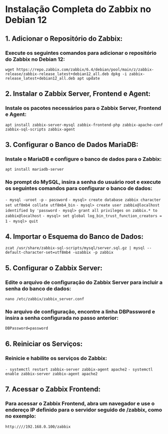 # Instalação Completa do Zabbix no Debian 12

## 1. Adicionar o Repositório do Zabbix:
### Execute os seguintes comandos para adicionar o repositório do Zabbix no Debian 12:
`wget https://repo.zabbix.com/zabbix/6.4/debian/pool/main/z/zabbix-release/zabbix-release_latest+debian12_all.deb
dpkg -i zabbix-release_latest+debian12_all.deb
apt update`

## 2. Instalar o Zabbix Server, Frontend e Agent:
### Instale os pacotes necessários para o Zabbix Server, Frontend e Agent:
`apt install zabbix-server-mysql zabbix-frontend-php zabbix-apache-conf zabbix-sql-scripts zabbix-agent`

## 3. Configurar o Banco de Dados MariaDB:
### Instale o MariaDB e configure o banco de dados para o Zabbix:
`apt install mariadb-server`
### No prompt do MySQL, insira a senha do usuário root e execute os seguintes comandos para configurar o banco de dados:
`- mysql -uroot -p`
`- password` 
`- mysql> create database zabbix character set utf8mb4 collate utf8mb4_bin`
`- mysql> create user zabbix@localhost identified by 'password`
`- mysql> grant all privileges on zabbix.* to zabbix@localhost`
`- mysql> set global log_bin_trust_function_creators = 1`
`- mysql> quit`

## 4. Importar o Esquema do Banco de Dados:
`zcat /usr/share/zabbix-sql-scripts/mysql/server.sql.gz | mysql --default-character-set=utf8mb4 -uzabbix -p zabbix`

## 5. Configurar o Zabbix Server:
### Edite o arquivo de configuração do Zabbix Server para incluir a senha do banco de dados:
`nano /etc/zabbix/zabbix_server.conf`
### No arquivo de configuração, encontre a linha DBPassword e insira a senha configurada no passo anterior:
`DBPassword=password`
## 6. Reiniciar os Serviços:
### Reinicie e habilite os serviços do Zabbix:
`- systemctl restart zabbix-server zabbix-agent apache2`
`- systemctl enable zabbix-server zabbix-agent apache2`

## 7. Acessar o Zabbix Frontend:
### Para acessar o Zabbix Frontend, abra um navegador e use o endereço IP definido para o servidor seguido de /zabbix, como no exemplo:
`http:////192.168.0.100/zabbix`
